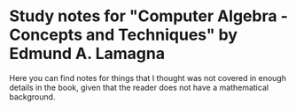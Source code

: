 # Study notes for "Computer Algebra - Concepts and Techniques" by Edmund A. Lamagna

Here you can find notes for things that I thought
was not covered in enough details in the book, given
that the reader does not have a mathematical background.